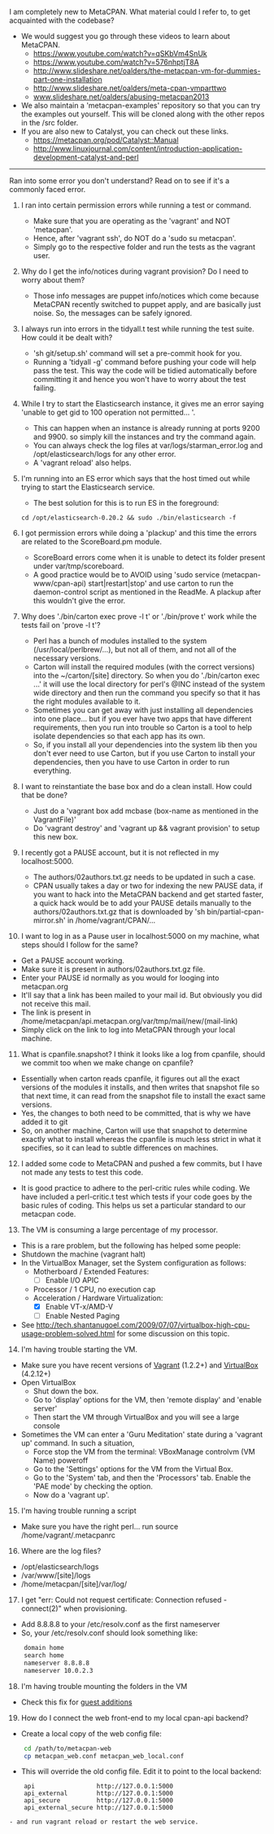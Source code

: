 I am completely new to MetaCPAN. What material could I refer to, to get acquainted with the codebase?
   - We would suggest you go through these videos to learn about MetaCPAN.
      - https://www.youtube.com/watch?v=qSKbVm4SnUk
      - https://www.youtube.com/watch?v=576nhptjT8A
      - http://www.slideshare.net/oalders/the-metacpan-vm-for-dummies-part-one-installation
      - http://www.slideshare.net/oalders/meta-cpan-vmparttwo
      - www.slideshare.net/oalders/abusing-metacpan2013
   - We also maintain a 'metacpan-examples' repository so that you can try the examples out yourself. This will be cloned along with the other repos in the /src folder.
   - If you are also new to Catalyst, you can check out these links.
      - https://metacpan.org/pod/Catalyst::Manual
      - http://www.linuxjournal.com/content/introduction-application-development-catalyst-and-perl

---------------------------------------------------------------------------------------------------------------------

Ran into some error you don't understand? Read on to see if it's a commonly faced error.

1. I ran into certain permission errors while running a test or command.
   - Make sure that you are operating as the 'vagrant' and NOT 'metacpan'.
   - Hence, after 'vagrant ssh', do NOT do a 'sudo su metacpan'.
   - Simply go to the respective folder and run the tests as the vagrant user.


2. Why do I get the info/notices during vagrant provision? Do I need to worry about them?
   - Those info messages are puppet info/notices which come because MetaCPAN recently switched to puppet apply, and are basically just noise. So, the messages can be safely ignored.


3. I always run into errors in the tidyall.t test while running the test suite. How could it be dealt with?
   - 'sh git/setup.sh' command will set a pre-commit hook for you.
   - Running a 'tidyall -g' command before pushing your code will help pass the test.
     This way the code will be tidied automatically before committing it and hence you won't have to worry about the test failing.


4. While I try to start the Elasticsearch instance, it gives me an error saying 'unable to get gid to 100 operation not permitted... '.
   - This can happen when an instance is already running at ports 9200 and 9900. so simply kill the instances and try the command again.
   - You can always check the log files at var/logs/starman_error.log and /opt/elasticsearch/logs for any other error.
   - A 'vagrant reload' also helps.


5. I'm running into an ES error which says that the host timed out while trying to start the Elasticsearch service.
   - The best solution for this is to run ES in the foreground:

    ```
    cd /opt/elasticsearch-0.20.2 && sudo ./bin/elasticsearch -f
    ```


6. I got permission errors while doing a 'plackup' and this time the errors are related to the ScoreBoard.pm module.
   - ScoreBoard errors come when it is unable to detect its folder present under var/tmp/scoreboard.
   - A good practice would be to AVOID using 'sudo service (metacpan-www/cpan-api) start|restart|stop' and use carton to run the daemon-control script as mentioned in the ReadMe. A plackup after this wouldn't give the error.


7. Why does './bin/carton exec prove -l t' or './bin/prove t' work while the tests fail on 'prove -l t'?
   - Perl has a bunch of modules installed to the system (/usr/local/perlbrew/...), but not all of them, and not all of the necessary versions.
   - Carton will install the required modules (with the correct versions) into the ~/carton/[site] directory. So when you do './bin/carton exec ...' it will use the local directory for perl's @INC instead of the system wide directory and then run the command you specify so that it has the right modules available to it.
   - Sometimes you can get away with just installing all dependencies into one place... but if you ever have two apps that have different requirements, then you run into trouble so Carton is a tool to help isolate dependencies so that each app has its own.
   - So, if you install all your dependencies into the system lib then you don't ever need to use Carton, but if you use Carton to install your dependencies, then you have to use Carton in order to run everything.


8. I want to reinstantiate the base box and do a clean install. How could that be done?
   - Just do a 'vagrant box add mcbase (box-name as mentioned in the VagrantFile)'
   - Do 'vagrant destroy' and 'vagrant up && vagrant provision' to setup this new box.


9. I recently got a PAUSE account, but it is not reflected in my localhost:5000.
   - The authors/02authors.txt.gz needs to be updated in such a case.
   - CPAN usually takes a day or two for indexing the new PAUSE data, if you want to hack into the MetaCPAN backend and get started faster, a quick hack would be to add your PAUSE details manually to the authors/02authors.txt.gz that is downloaded by 'sh bin/partial-cpan-mirror.sh' in /home/vagrant/CPAN/...


10. I want to log in as a Pause user in localhost:5000 on my machine, what steps should I follow for the same?
   - Get a PAUSE account working.
   - Make sure it is present in authors/02authors.txt.gz file.
   - Enter your PAUSE id normally as you would for looging into metacpan.org
   - It'll say that a link has been mailed to your mail id. But obviously you did not receive this mail.
   - The link is present in /home/metacpan/api.metacpan.org/var/tmp/mail/new/(mail-link)
   - Simply click on the link to log into MetaCPAN through your local machine.


11. What is cpanfile.snapshot? I think it looks like a log from cpanfile, should we commit too when we make change on cpanfile?
   - Essentially when carton reads cpanfile, it figures out all the exact versions of the modules it installs, and then writes that snapshot file so that next time, it can read from the snapshot file to install the exact same versions.
   - Yes, the changes to both need to be committed, that is why we have added it to git
   - So, on another machine, Carton will use that snapshot to determine exactly what to install whereas the cpanfile is much less strict in what it specifies, so it can lead to subtle differences on machines.


12. I added some code to MetaCPAN and pushed a few commits, but I have not made any tests to test this code.
   - It is good practice to adhere to the perl-critic rules while coding. We have included a perl-critic.t test which tests if your code goes by the basic rules of coding. This helps us set a particular standard to our metacpan code.


13. The VM is consuming a large percentage of my processor.
   - This is a rare problem, but the following has helped some people:
   - Shutdown the machine (vagrant halt)
   - In the VirtualBox Manager, set the System configuration as follows:
      - Motherboard / Extended Features:
         - [ ] Enable I/O APIC
      - Processor / 1 CPU, no execution cap
      - Acceleration / Hardware Virtualization:
         - [x] Enable VT-x/AMD-V
         - [ ] Enable Nested Paging
   - See http://tech.shantanugoel.com/2009/07/07/virtualbox-high-cpu-usage-problem-solved.html for some discussion on this topic.


14. I'm having trouble starting the VM.
   - Make sure you have recent versions of [Vagrant](http://www.vagrantup.com/downloads.html) (1.2.2+) and [VirtualBox](https://www.virtualbox.org/wiki/Downloads) (4.2.12+)
   - Open VirtualBox
      - Shut down the box.
      - Go to 'display' options for the VM, then 'remote display' and 'enable server'
      - Then start the VM through VirtualBox and you will see a large console
   - Sometimes the VM can enter a 'Guru Meditation' state during a 'vagrant up' command. In such a situation,
      - Force stop the VM from the terminal: VBoxManage controlvm (VM Name) poweroff
      - Go to the 'Settings' options for the VM from the Virtual Box.
      - Go to the 'System' tab, and then the 'Processors' tab. Enable the 'PAE mode' by checking the option.
      - Now do a 'vagrant up'.


15. I'm having trouble running a script
   - Make sure you have the right perl... run source /home/vagrant/.metacpanrc


16. Where are the log files?
   - /opt/elasticsearch/logs
   - /var/www/[site]/logs
   - /home/metacpan/[site]/var/log/


17. I get "err: Could not request certificate: Connection refused - connect(2)" when provisioning. 
   - Add 8.8.8.8 to your /etc/resolv.conf as the first nameserver
   - So, your /etc/resolv.conf should look something like:

```bash
    domain home
    search home
    nameserver 8.8.8.8
    nameserver 10.0.2.3
```


18. I'm having trouble mounting the folders in the VM
   - Check this fix for [guest additions](http://stackoverflow.com/questions/22717428/vagrant-error-failed-to-mount-folders-in-linux-guest)


19. How do I connect the web front-end to my local cpan-api backend?
   - Create a local copy of the web config file: 

```bash
    cd /path/to/metacpan-web
    cp metacpan_web.conf metacpan_web_local.conf
```
   
   - This will override the old config file.  Edit it to point to the local backend:

```
    api                 http://127.0.0.1:5000
    api_external        http://127.0.0.1:5000
    api_secure          http://127.0.0.1:5000
    api_external_secure http://127.0.0.1:5000
```

    - and run vagrant reload or restart the web service.

